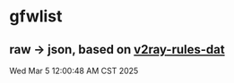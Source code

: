 # gfwlist
## raw -> json, based on [v2ray-rules-dat](https://github.com/Loyalsoldier/v2ray-rules-dat)
Wed Mar  5 12:00:48 AM CST 2025

